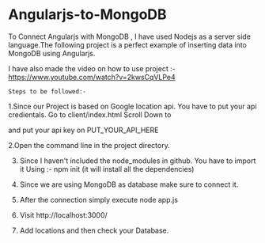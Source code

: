 # Angularjs-to-MongoDB

To Connect Angularjs with MongoDB , I have used Nodejs as a server side language.The following project is a perfect example of inserting data into MongoDB using Angularjs.

I have also made the video on how to use project :- https://www.youtube.com/watch?v=2kwsCqVLPe4

	Steps to be followed:-

1.Since our Project is based on Google location api. You have to put your api credientals.
Go to client/index.html
Scroll Down to

 <script type="text/javascript"
        src="https://maps.googleapis.com/maps/api/js?key=PUT_YOUR_API_HERE&libraries=places&callback=placeSearch">
 </script> 
and put your api key on PUT_YOUR_API_HERE


2.Open the command line in the project directory.

3. Since I haven't included the node_modules in github. You have to import it Using :-
  npm init
(it will install all the dependencies)


4. Since we are using MongoDB as database make sure to connect it.

5. After the connection simply execute
  node app.js

5. Visit 
   http://localhost:3000/		

6. Add locations and then check your Database.
